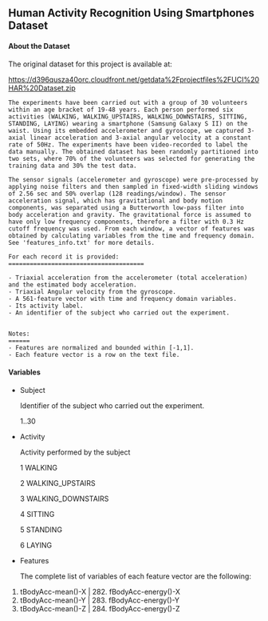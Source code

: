 ## Human Activity Recognition Using Smartphones Dataset

#### About the Dataset

The original dataset for this project is available at:

https://d396qusza40orc.cloudfront.net/getdata%2Fprojectfiles%2FUCI%20HAR%20Dataset.zip

```
The experiments have been carried out with a group of 30 volunteers within an age bracket of 19-48 years. Each person performed six activities (WALKING, WALKING_UPSTAIRS, WALKING_DOWNSTAIRS, SITTING, STANDING, LAYING) wearing a smartphone (Samsung Galaxy S II) on the waist. Using its embedded accelerometer and gyroscope, we captured 3-axial linear acceleration and 3-axial angular velocity at a constant rate of 50Hz. The experiments have been video-recorded to label the data manually. The obtained dataset has been randomly partitioned into two sets, where 70% of the volunteers was selected for generating the training data and 30% the test data. 

The sensor signals (accelerometer and gyroscope) were pre-processed by applying noise filters and then sampled in fixed-width sliding windows of 2.56 sec and 50% overlap (128 readings/window). The sensor acceleration signal, which has gravitational and body motion components, was separated using a Butterworth low-pass filter into body acceleration and gravity. The gravitational force is assumed to have only low frequency components, therefore a filter with 0.3 Hz cutoff frequency was used. From each window, a vector of features was obtained by calculating variables from the time and frequency domain. See 'features_info.txt' for more details. 

For each record it is provided:
======================================

- Triaxial acceleration from the accelerometer (total acceleration) and the estimated body acceleration.
- Triaxial Angular velocity from the gyroscope. 
- A 561-feature vector with time and frequency domain variables. 
- Its activity label. 
- An identifier of the subject who carried out the experiment.


Notes: 
======
- Features are normalized and bounded within [-1,1].
- Each feature vector is a row on the text file.
```


#### Variables

* Subject

    Identifier of the subject who carried out the experiment.

    1..30   

* Activity

    Activity performed by the subject

    1    WALKING

    2    WALKING_UPSTAIRS

    3    WALKING_DOWNSTAIRS

    4    SITTING

    5    STANDING

    6    LAYING

* Features

    The complete list of variables of each feature vector are the following:

1. tBodyAcc-mean()-X	|	282. fBodyAcc-energy()-X
2. tBodyAcc-mean()-Y	|	283. fBodyAcc-energy()-Y
3. tBodyAcc-mean()-Z	|	284. fBodyAcc-energy()-Z




